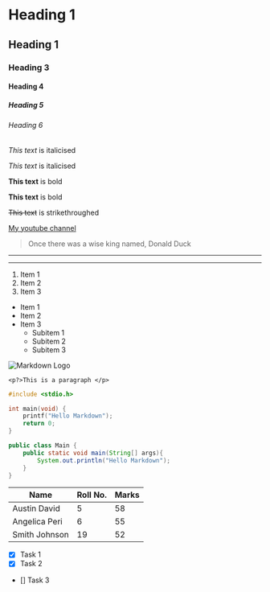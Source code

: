 <!-- Headings -->

# Heading 1
## Heading 1
### Heading 3
#### Heading 4
##### Heading 5
###### Heading 6

<!-- Italics -->

*This text* is italicised

_This text_ is italicised

<!-- Bold -->

**This text** is bold

__This text__ is bold

<!-- Strikethrough -->

~~This text~~ is strikethroughed

<!-- Links -->

[My youtube channel](https://www.youtube.com/channel/UC-iST-ePoYpO2FaUdNBeuZg "My channel")

<!-- Block Quote -->

> Once there was a wise king named, Donald Duck

<!-- Horizontal Rule -->

---
___

<!-- OL -->

1. Item 1
1. Item 2
1. Item 3

<!-- UL -->

* Item 1
* Item 2
* Item 3
    * Subitem 1
    * Subitem 2
    * Subitem 3

<!-- Images -->

![Markdown Logo](https://markdown-here.com/img/icon256.png "Markdown Logo")

<!-- Inline code block -->

`<p?>This is a paragraph </p>`

<!-- Block of code -->

```c
#include <stdio.h>

int main(void) {
    printf("Hello Markdown");
    return 0;
}
```
```java
public class Main {
    public static void main(String[] args){
        System.out.println("Hello Markdown");
    }
}
```

<!-- Tables -->

| Name | Roll No. | Marks |
| --- | --- | --- |
| Austin David | 5 | 58|
| Angelica Peri| 6| 55 | 
| Smith Johnson | 19 | 52

<!-- Check Boxes -->

* [x] Task 1
* [x] Task 2
* [] Task 3
